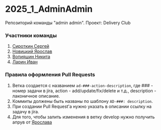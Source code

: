 # 2025_1_AdminAdmin
Репозиторий команды "admin admin". Проект: Delivery Club

### Участники команды
 1. [Сироткин Сергей](https://github.com/totorialman)
 2. [Новицкий Ярослав](https://github.com/JERR4)
 3. [Вопияшин Никита](https://github.com/Kitten2005)
 3. [Ларин Иван](https://github.com/rediska123)

### Правила оформления Pull Requests
1. Ветка создается с названием `ad-###-action-description`, где ### - номер задачи в jira, action - add/update/fix/delete и т.д., description - лаконичное описание.
2. Коммиты должены быть названы по шаблону `AD-###: description`.
3. При создании Pull Request'а нужно указать в описании ссылку на задачу в jira.
4. Для того, чтобы залить изменения в ветку develop нужно получить апрув от [Ярослава](https://t.me/Yaroslav738)
